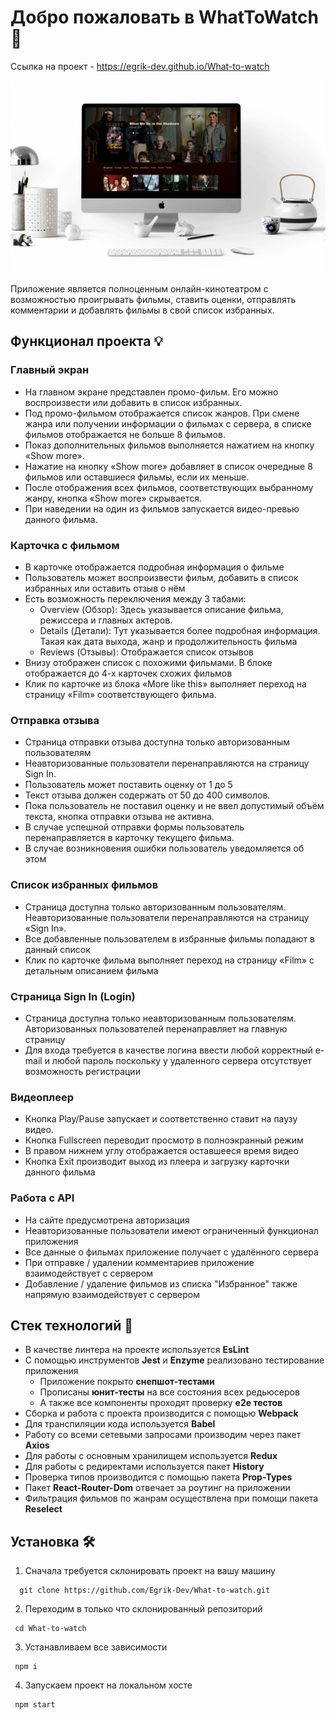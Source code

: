 # Добро пожаловать в WhatToWatch 🎉

Ссылка на проект - https://egrik-dev.github.io/What-to-watch

![screenshot](./public/img/screenshot.png)

Приложение является полноценным онлайн-кинотеатром с возможностью проигрывать фильмы, ставить оценки, отправлять комментарии и добавлять фильмы в свой список избранных.

## Функционал проекта 💡

### Главный экран

- На главном экране представлен промо-фильм. Его можно воспроизвести или добавить в список избранных.
- Под промо-фильмом отображается список жанров. При смене жанра или получении информации о фильмах с сервера, в списке фильмов отображается не больше 8 фильмов.
- Показ дополнительных фильмов выполняется нажатием на кнопку «Show more».
- Нажатие на кнопку «Show more» добавляет в список очередные 8 фильмов или оставшиеся фильмы, если их меньше.
- После отображения всех фильмов, соответствующих выбранному жанру, кнопка «Show more» скрывается.
- При наведении на один из фильмов запускается видео-превью данного фильма.

### Карточка с фильмом

- В карточке отображается подробная информация о фильме
- Пользователь может воспроизвести фильм, добавить в список избранных или оставить отзыв о нём
- Есть возможность переключения между 3 табами:
  - Overview (Обзор): Здесь указывается описание фильма, режиcсера и главных актеров. 
  - Details (Детали): Тут указывается более подробная информация. Такая как дата выхода, жанр и продолжительность фильма
  - Reviews (Отзывы): Отображается список отзывов
- Внизу отображен список с похожими фильмами. В блоке отображается до 4-х карточек схожих фильмов
- Клик по карточке из блока «More like this» выполняет переход на страницу «Film» соответствующего фильма.

### Отправка отзыва

- Страница отправки отзыва доступна только авторизованным пользователям
- Неавторизованные пользователи перенаправляются на страницу Sign In.
- Пользователь может поставить оценку от 1 до 5
- Текст отзыва должен содержать от 50 до 400 символов.
- Пока пользователь не поставил оценку и не ввел допустимый объём текста, кнопка отправки отзыва не активна.
- В случае успешной отправки формы пользователь перенаправляется в карточку текущего фильма.
- В случае возникновения ошибки пользователь уведомляется об этом

### Список избранных фильмов

- Страница доступна только авторизованным пользователям. Неавторизованные пользователи перенаправляются на страницу «Sign In».
- Все добавленные пользователем в избранные фильмы попадают в данный список
- Клик по карточке фильма выполняет переход на страницу «Film» с детальным описанием фильма

### Страница Sign In (Login)

- Страница доступна только неавторизованным пользователям. Авторизованных пользователей перенаправляет на главную страницу
- Для входа требуется в качестве логина ввести любой корректный e-mail и любой пароль поскольку у удаленного сервера отсутствует возможность регистрации

### Видеоплеер

- Кнопка Play/Pause запускает и соответственно ставит на паузу видео.
- Кнопка Fullscreen переводит просмотр в полноэкранный режим
- В правом нижнем углу отображается оставшееся время видео
- Кнопка Exit производит выход из плеера и загрузку карточки данного фильма

### Работа с API

- На сайте предусмотрена авторизация
- Неавторизованные пользователи имеют ограниченный функционал приложения
- Все данные о фильмах приложение получает с удалённого сервера
- При отправке / удалении комментариев приложение взаимодействует с сервером
- Добавление / удаление фильмов из списка "Избранное" также напрямую взаимодействует с сервером

## Стек технологий 🤖

- В качестве линтера на проекте используется **EsLint**
- С помощью инструментов **Jest** и **Enzyme** реализовано тестирование приложения
  - Приложение покрыто **снепшот-тестами**
  - Прописаны **юнит-тесты** на все состояния всех редьюсеров
  - А также все компоненты проходят проверку **e2e тестов** 
- Сборка и работа c проекта производится с помощью **Webpack**
- Для транспиляции кода используется **Babel**
- Работу со всеми сетевыми запросами производим через пакет **Axios**
- Для работы с основным хранилищем используется **Redux**
- Для работы с редиректами используется пакет **History**
- Проверка типов производится с помощью пакета **Prop-Types**
- Пакет **React-Router-Dom** отвечает за роутинг на приложении
- Фильтрация фильмов по жанрам осуществлена при помощи пакета **Reselect**

## Установка 🛠

1. Сначала требуется склонировать проект на вашу машину

```
  git clone https://github.com/Egrik-Dev/What-to-watch.git
```

2. Переходим в только что склонированный репозиторий

```
 cd What-to-watch
```

3. Устанавливаем все зависимости

```
 npm i
```

4. Запускаем проект на локальном хосте

```
 npm start
```


